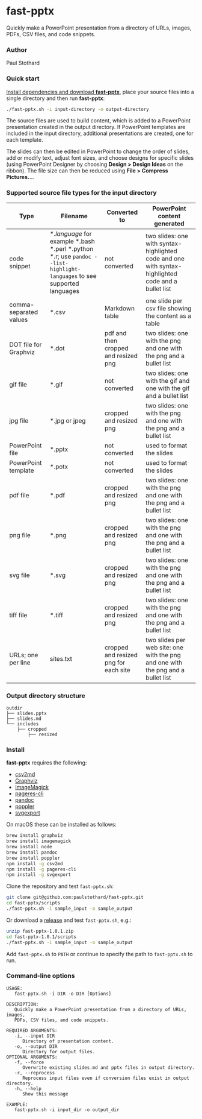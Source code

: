 # fast-pptx

Quickly make a PowerPoint presentation from a directory of URLs, images, PDFs, CSV files, and code snippets.


### Author

Paul Stothard


### Quick start

[Install dependencies and download **fast-pptx**](#install), place your source files into a single directory and then run **fast-pptx**:

```bash
./fast-pptx.sh -i input-directory -o output-directory
```

The source files are used to build content, which is added to a PowerPoint presentation created in the output directory. If PowerPoint templates are included in the input directory, additional presentations are created, one for each template.

The slides can then be edited in PowerPoint to change the order of slides, add or modify text, adjust font sizes, and choose designs for specific slides (using PowerPoint Designer by choosing **Design > Design Ideas** on the ribbon). The file size can then be reduced using **File > Compress Pictures...**.

### Supported source file types for the input directory

| Type                   | Filename                                                                                                                     | Converted to                          | PowerPoint content generated                                                                        |
|------------------------|------------------------------------------------------------------------------------------------------------------------------|---------------------------------------|-----------------------------------------------------------------------------------------------------|
| code snippet           | \*.*language* for example \*.bash \*.perl \*.python \*.r; use `pandoc --list-highlight-languages` to see supported languages | not converted                         | two slides: one with syntax-highlighted code and one with syntax-highlighted code and a bullet list |
| comma-separated values | \*.csv                                                                                                                       | Markdown table                        | one slide per csv file showing the content as a table                                               |
| DOT file for Graphviz  | \*.dot                                                                                                                       | pdf and then cropped and resized png  | two slides: one with the png and one with the png and a bullet list                                 |
| gif file               | \*.gif                                                                                                                       | not converted                         | two slides: one with the gif and one with the gif and a bullet list                                 |
| jpg file               | \*.jpg or jpeg                                                                                                               | cropped and resized png               | two slides: one with the png and one with the png and a bullet list                                 |
| PowerPoint file        | \*.pptx                                                                                                                      | not converted                         | used to format the slides                                                                           |
| PowerPoint template    | \*.potx                                                                                                                      | not converted                         | used to format the slides                                                                           |
| pdf file               | \*.pdf                                                                                                                       | cropped and resized png               | two slides: one with the png and one with the png and a bullet list                                 |
| png file               | \*.png                                                                                                                       | cropped and resized png               | two slides: one with the png and one with the png and a bullet list                                 |
| svg file               | \*.svg                                                                                                                       | cropped and resized png               | two slides: one with the png and one with the png and a bullet list                                 |
| tiff file              | \*.tiff                                                                                                                      | cropped and resized png               | two slides: one with the png and one with the png and a bullet list                                 |
| URLs; one per line     | sites.txt                                                                                                                    | cropped and resized png for each site | two slides per web site: one with the png and one with the png and a bullet list                    |

### Output directory structure

```
outdir
├── slides.pptx
├── slides.md
└── includes
    ├── cropped
        ├── resized
```

### Install

**fast-pptx** requires the following:

* [csv2md](https://github.com/pstaender/csv2md)
* [Graphviz](https://graphviz.org)
* [ImageMagick](https://imagemagick.org)
* [pageres-cli](https://github.com/sindresorhus/pageres-cli)
* [pandoc](https://pandoc.org)
* [poppler](https://poppler.freedesktop.org)
* [svgexport](https://github.com/shakiba/svgexport)

On macOS these can be installed as follows:

```bash
brew install graphviz
brew install imagemagick
brew install node
brew install pandoc
brew install poppler
npm install -g csv2md
npm install -g pageres-cli
npm install -g svgexport
```

Clone the repository and test `fast-pptx.sh`:

```bash
git clone git@github.com:paulstothard/fast-pptx.git
cd fast-pptx/scripts
./fast-pptx.sh -i sample_input -o sample_output
```

Or download a [release](https://github.com/paulstothard/fast-pptx/releases/) and test `fast-pptx.sh`, e.g.:

```bash
unzip fast-pptx-1.0.1.zip
cd fast-pptx-1.0.1/scripts
./fast-pptx.sh -i sample_input -o sample_output
```

Add `fast-pptx.sh` to `PATH` or continue to specify the path to `fast-pptx.sh` to run.

### Command-line options

```
USAGE:
   fast-pptx.sh -i DIR -o DIR [Options]

DESCRIPTION:
   Quickly make a PowerPoint presentation from a directory of URLs, images,
   PDFs, CSV files, and code snippets.

REQUIRED ARGUMENTS:
   -i, --input DIR
      Directory of presentation content.
   -o, --output DIR
      Directory for output files.
OPTIONAL ARGUMENTS:
   -f, --force
      Overwrite existing slides.md and pptx files in output directory.
   -r, --reprocess
      Reprocess input files even if conversion files exist in output directory.
   -h, --help
      Show this message

EXAMPLE:
   fast-pptx.sh -i input_dir -o output_dir  
```
